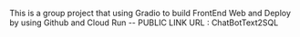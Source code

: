 This is a group project that using Gradio to build FrontEnd Web and Deploy by using Github and Cloud Run 
-- PUBLIC LINK URL : ChatBotText2SQL
